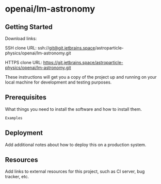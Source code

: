 # openai/lm-astronomy



## Getting Started

Download links:

SSH clone URL: ssh://git@git.jetbrains.space/astroparticle-physics/openai/lm-astronomy.git

HTTPS clone URL: https://git.jetbrains.space/astroparticle-physics/openai/lm-astronomy.git



These instructions will get you a copy of the project up and running on your local machine for development and testing purposes.

## Prerequisites

What things you need to install the software and how to install them.

```
Examples
```

## Deployment

Add additional notes about how to deploy this on a production system.

## Resources

Add links to external resources for this project, such as CI server, bug tracker, etc.

